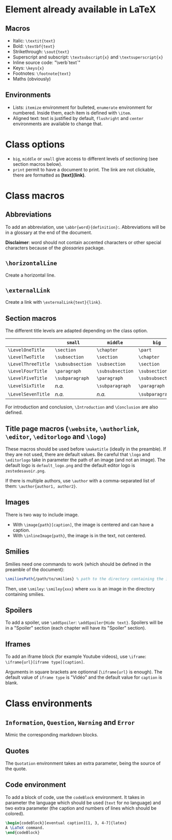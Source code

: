 # Element already available in LaTeX

## Macros

+ Italic: `\textit{text}`
+ Bold: `\textbf{text}`
+ Strikethrough: `\sout{text}`
+ Superscript and subscript: `\textsubscript{x}` and `\textsuperscript{x}`
+ Inline source code: "\verb\`text\`"
+ Keys: `\keys{x}`
+ Footnotes: `\footnote{text}`
+ Maths (obviously)

## Environments

+ Lists: `itemize` environment for bulleted, `enumerate` environment for numbered. Inside them, each item is defined with `\item`.
+ Aligned text: text is justified by default, `flushright` and `center` environments are available to change that.

# Class options

+ `big`, `middle` or `small` give access to different levels of sectioning (see section macros below).  
+ `print` permit to have a document to print. The link are not clickable, there are formatted as **\[text](link)**.

# Class macros

## Abbreviations

To add an abbreviation, use `\abbr{word}{definition}`:. Abbreviations will be in a glossary at the end of the document.

**Disclaimer**: word should not contain accented characters or other special characters because of the *glossaries* package.

## `\horizontalLine`

Create a horizontal line.

## `\externalLink`

Create a link with `\externalLink{text}{link}`.

## Section macros

The different title levels are adapted depending on the class option.

| | `small` | `middle` | `big` |
|-|---------|----------------|-----|
|`\LevelOneTitle` | `\section` | `\chapter` | `\part`|
|`\LevelTwoTitle` | `\subsection` | `\section` | `\chapter`|
|`\LevelThreeTitle` | `\subsubsection` | `\subsection` | `\section`|
|`\LevelFourTitle`| `\paragraph` | `\subsubsection` | `\subsection` |
|`\LevelFiveTitle` |  `\subparagraph` | `\paragraph` | `\subsubsection`|
|`\LevelSixTitle` | *n.a.* |  `\subparagraph` | `\paragraph` |
|`\LevelSevenTitle` | *n.a.* | *n.a.* |  `\subparagraph`|

For introduction and conclusion, `\Introduction` and `\Conclusion` are also defined.

## Title page macros (`\website`, `\authorlink`, `\editor`, `\editorlogo` and `\logo`)

These macros should be used before `\maketitle` (ideally in the preamble). If they are not used, there are default values. Be careful that `\logo` and `\editorlogo` take in parameter the path of an image (and not an image). The default logo is `default_logo.png` and the default editor logo is `zestedesavoir.png`.

If there is multiple authors, use `\author` with a comma-separated list of them: `\author{author1, author2}`.

## Images

There is two way to include image.

+ With `\image{path}[caption]`, the image is centered and can have a caption.
+ With `\inlineImage{path}`, the image is in the text, not centered.

## Smilies

Smilies need one commands to work (which should be defined in the preamble of the document):

```latex
\smiliesPath{/path/to/smilies} % path to the directory containing the images of the smilies
```

Then, use `\smiley`: `\smiley{xxx}` where `xxx` is an image in the directory containing smilies.

## Spoilers

To add a spoiler, use `\addSpoiler`: `\addSpoiler{Hide text}`. Spoilers will be in a "Spoiler" section (each chapter will have its "Spoiler" section).

## Iframes

To add an iframe block (for example Youtube videos), use `\iframe`: `\iframe{url}[iframe type][caption]`.

Arguments in square brackets are optionnal (`\iframe{url}` is enough). The default value of `iframe type` is "Vidéo" and the default value for `caption` is blank.

# Class environments

## `Information`, `Question`, `Warning` and `Error`

Mimic the corresponding markdown blocks.

## Quotes

The `Quotation` environment takes an extra parameter, being the source of the quote.

## Code environment

To add a block of code, use the `codeBlock` environment. It takes in parameter the language which should be used (`text` for no language) and two extra parameter (the caption and numbers of lines which should be colored).

```latex
\begin{codeBlock}[eventual caption][1, 3, 4-7]{latex}
A \LaTeX command.   
\end{codeBlock}
```
